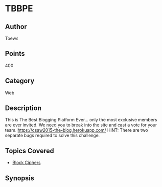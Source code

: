 # TBBPE

## Author
Toews
## Points
400
## Category
Web
## Description
This is The Best Blogging Platform Ever...
only the most exclusive members are ever invited. We need you to break into the site and cast a vote for your team.
<https://csaw2015-the-blog.herokuapp.com/>
HINT: There are two separate bugs required to solve this challenge.
## Topics Covered

- [Block Ciphers](/cryptography/what-are-block-ciphers/)
## Synopsis

